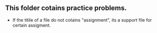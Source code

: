 ## This folder cotains practice problems.
- If the titile of a file do not cotains "assignment", its a support file for certain assigment.
